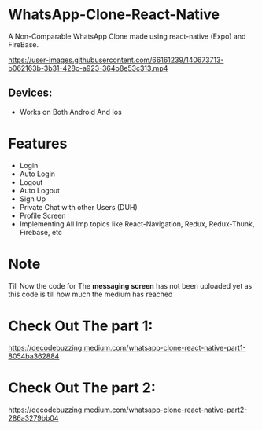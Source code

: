 # WhatsApp-Clone-React-Native
A Non-Comparable WhatsApp Clone made using react-native (Expo) and FireBase. 


https://user-images.githubusercontent.com/66161239/140673713-b062163b-3b31-428c-a923-364b8e53c313.mp4


## Devices:
- Works on Both Android And Ios

# Features
- Login
- Auto Login
- Logout
- Auto Logout
- Sign Up
- Private Chat with other Users (DUH)
- Profile Screen
- Implementing All Imp topics like React-Navigation, Redux, Redux-Thunk, Firebase, etc

# Note
Till Now the code for The **messaging screen** has not been uploaded yet as this code is till how much the medium has reached

# Check Out The part 1:
https://decodebuzzing.medium.com/whatsapp-clone-react-native-part1-8054ba362884

# Check Out The part 2:
https://decodebuzzing.medium.com/whatsapp-clone-react-native-part2-286a3279bb04
